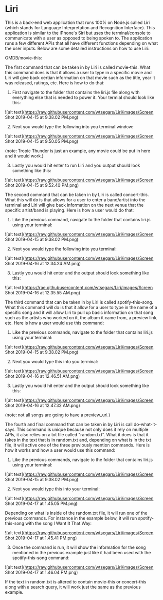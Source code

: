 # Liri
This is a back-end web application that runs 100% on Node.js called Liri (which stands for Language Interpretation and Recognition Interface). This application is similar to the iPhone's Siri but uses the terminal/console to communicate with a user as opposed to being spoken to. The application runs a few different APIs that all have different functions depending on what the user inputs. Below are some detailed instructions on how to use Liri: 

OMDB/movie-this:

The first command that can be taken in by Liri is called movie-this. What this command does is that it allows a user to type in a specific movie and Liri will give back certian information on that movie such as the title, year it was released, ratings, etc. Here is how to do that:

1. First navigate to the folder that contains the liri.js file along with everything else that is needed to power it. Your termial should look like this:

![alt text](https://raw.githubusercontent.com/wtsegars/Liri/images/Screen Shot 2019-04-15 at 9.38.02 PM.png)

2. Next you would type the following into you terminal window: 

![alt text](https://raw.githubusercontent.com/wtsegars/Liri/images/Screen Shot 2019-04-15 at 9.50.05 PM.png)

(note: Tropic Thunder is just an example, any movie could be put in here and it would work.)

3. Lastly you would hit enter to run Liri and you output should look something like this:

![alt text](https://raw.githubusercontent.com/wtsegars/Liri/images/Screen Shot 2019-04-15 at 9.52.40 PM.png)

The second command that can be taken in by Liri is called concert-this. What this will do is that allows for a user to enter a band/artist into the terminal and Liri will give back information on the next venue that the specific artist/band is playing. Here is how a user would do that:

1. Like the previous command, navigate to the folder that contains liri.js using your terminal:

![alt text](https://raw.githubusercontent.com/wtsegars/Liri/images/Screen Shot 2019-04-15 at 9.38.02 PM.png)

2. Next you would type the following into you terminal:

![alt text](https://raw.githubusercontent.com/wtsegars/Liri/images/Screen Shot 2019-04-16 at 12.34.24 AM.png)

3. Lastly you would hit enter and the output should look something like this:

![alt text](https://rae.githubusercontent.com/wtsegars/Liri/images/Screen Shot 2019-04-16 at 12.35.55 AM.png)

The third command that can be taken in by Liri is called spotify-this-song. What this command will do is that it allow for a user to type in the name of a specific song and it will allow Liri to pull up basic information on that song such as the artists who worked on it, the album it came from, a preview link, etc. Here is how a user would use this command:

1. Like the previous commands, navigate to the folder that contains liri.js using your terminal:

![alt text](https://raw.githubusercontent.com/wtsegars/Liri/images/Screen Shot 2019-04-15 at 9.38.02 PM.png)

2. Next you would type this into you terminal: 

![alt text](https://raw.githubusercontent.com/wtsegars/Liri/images/Screen Shot 2019-04-16 at 12.46.51 AM.png)

3. Lastly you would hit enter and the output should look something like this:

![alt text](https://raw.githubusercontent.com/wtsegars/Liri/images/Screen Shot 2019-04-16 at 12.47.32 AM.png)

(note: not all songs are going to have a preview_url.)

The fourth and final command that can be taken in by Liri is call do-what-it-says. This command is unique because not only does it rely on multiple APIs, it also relies on a txt file called "random.txt". What it does is that it takes in the text that is in random.txt and, depending on what is in the txt file, it will active one of the three previously mention commands. Here is how it works and how a user would use this command:

1. Like the previous commands, navigate to the folder that contains liri.js using your terminal:

![alt text](https://raw.githubusercontent.com/wtsegars/Liri/images/Screen Shot 2019-04-15 at 9.38.02 PM.png)

2. Next you would type this into your terminal:

![alt text](https://raw.githubusercontent.com/wtsegars/Liri/images/Screen Shot 2019-04-17 at 1.45.05 PM.png)

Depending on what is inside of the random.txt file, it will run one of the previous commands. For instance in the example below, it will run spotify-this-song with the song I Want It That Way:

![alt text](https://raw.githubusercontent.com/wtsegars/Liri/images/Screen Shot 2019-04-17 at 1.45.41 PM.png)

3. Once the command is run, it will show the information for the song mentioned in the previous example just like it had been used with the spotify-this-song command:

![alt text](https://raw.githubusercontent.com/wtsegars/Liri/images/Screen Shot 2019-04-17 at 1.46.04 PM.png)

If the text in random.txt is altered to contain movie-this or concert-this along with a search query, it will work just the same as the previous example.

